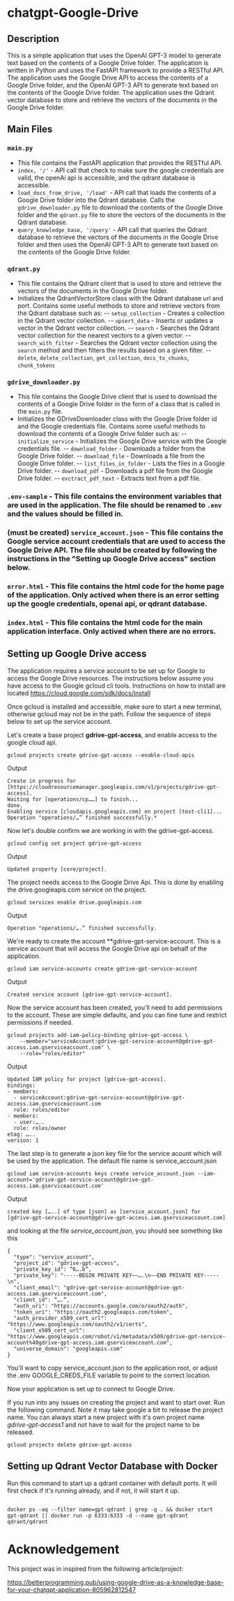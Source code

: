 # chatgpt-Google-Drive

## Description
This is a simple application that uses the OpenAI GPT-3 model to generate text based on the contents of a Google Drive folder. The application is written in Python and uses the FastAPI framework to provide a RESTful API. The application uses the Google Drive API to access the contents of a Google Drive folder, and the OpenAI GPT-3 API to generate text based on the contents of the Google Drive folder. The application uses the Qdrant vector database to store and retrieve the vectors of the documents in the Google Drive folder.

## Main Files
### `main.py` 
- This file contains the FastAPI application that provides the RESTful API.
- `index, '/'` - API call that check to make sure the google credentials are valid, the openAi api is accessible, and the qdrant database is accessible.
- `load_docs_from_drive, '/load'` - API call that loads the contents of a Google Drive folder into the Qdrant database. Calls the `gdrive_downloader.py` file to download the contents of the Google Drive folder and the `qdrant.py` file to store the vectors of the documents in the Qdrant database.
- `query_knowledge_base, '/query'` - API call that queries the Qdrant database to retrieve the vectors of the documents in the Google Drive folder and then uses the OpenAI GPT-3 API to generate text based on the contents of the Google Drive folder.
### `qdrant.py`
- This file contains the Qdrant client that is used to store and retrieve the vectors of the documents in the Google Drive folder.
- Initializes the QdrantVectorStore class with the Qdrant database url and port. Contains some useful methods to store and retrieve vectors from the Qdrant database such as: 
-- `setup_collection` - Creates a collection in the Qdrant vector collection. 
-- `upsert_data` - Inserts or updates a vector in the Qdrant vector collection.
-- `search` - Searches the Qdrant vector collection for the nearest vectors to a given vector.
-- `search_with_filter` - Searches the Qdrant vector collection using the `search` method and then filters the results based on a given filter.
-- `delete`, `delete_collection`, `get_collection`, `docs_to_chunks`, `chunk_tokens`

### `gdrive_downloader.py` 
- This file contains the Google Drive client that is used to download the contents of a Google Drive folder in the form of a class that is called in the `main.py` file.
- Initializes the GDriveDownloader class with the Google Drive folder id and the Google credentials file. Contains some useful methods to download the contents of a Google Drive folder such as:
-- `initialize_service` - Initializes the Google Drive service with the Google credentials file.
-- `download_folder` - Downloads a folder from the Google Drive folder.
-- `download_file` - Downloads a file from the Google Drive folder.
-- `list_files_in_folder` - Lists the files in a Google Drive folder.
-- `download_pdf` - Downloads a pdf file from the Google Drive folder.
-- `exctract_pdf_text` - Extracts text from a pdf file.

### `.env-sample` - This file contains the environment variables that are used in the application. The file should be renamed to `.env` and the values should be filled in.

### (must be created) `service_account.json` - This file contains the Google service account credentials that are used to access the Google Drive API. The file should be created by following the instructions in the "Setting up Google Drive access" section below. 

### `error.html` - This file contains the html code for the home page of the application. Only actived when there is an error setting up the google credentials, openai api, or qdrant database.

### `index.html` - This file contains the html code for the main application interface. Only actived when there are no errors. 

## Setting up Google Drive access
The application requires a service account to be set up for Google to access the Google Drive resources. The instructions below assume you have access to the Google gcloud cli tools. Instructions on how to install are located https://cloud.google.com/sdk/docs/install

Once gcloud is installed and accessible, make sure to start a new terminal, otherwise gcloud may not be in the path. Follow the sequence of steps below to set up the service account.



Let's create a base project **gdrive-gpt-access**, and enable access to the google cloud api. 

```console
gcloud projects create gdrive-gpt-access --enable-cloud-apis
```
Output

```console
Create in progress for [https://cloudresourcemanager.googleapis.com/v1/projects/gdrive-gpt-access].
Waiting for [operations/cp……] to finish...
done.                                                                                                            
Enabling service [cloudapis.googleapis.com] on project [test-cli1]...
Operation "operations/…” finished successfully.*
```


Now let's double confirm we are working in with the gdrive-gpt-access.

```console
gcloud config set project gdrive-gpt-access
```
Output
```console
Updated property [core/project].
```

The project needs access to the Google Drive Api. This is done by enabling the drive.googleapis.com service on the project.

```console
gcloud services enable drive.googleapis.com
```
Output

```console
Operation "operations/….” finished successfully.
```

We're ready to create the account **gdrive-gpt-service-account. This is a service account that will access the Google Drive api on behalf of the application.

```console
gcloud iam service-accounts create gdrive-gpt-service-account 
```
Output

```console
Created service account [gdrive-gpt-service-account].
```

Now the service account has been created, you'll need to add permissions to the account. These are simple defaults, and you can fine tune and restrict permissions if needed.

```console
gcloud projects add-iam-policy-binding gdrive-gpt-access \
    --member="serviceAccount:gdrive-gpt-service-account@gdrive-gpt-access.iam.gserviceaccount.com" \
    --role="roles/editor"
``` 

Output

```console
Updated IAM policy for project [gdrive-gpt-access].
bindings:
- members:
  - serviceAccount:gdrive-gpt-service-account@gdrive-gpt-access.iam.gserviceaccount.com
  role: roles/editor
- members:
  - user:…..
  role: roles/owner
etag: …..
version: 1
```

The last step is to generate a json key file for the service acount which will be used by the application. The default file name is service_account.json

```console
gcloud iam service-accounts keys create service_account.json --iam-account='gdrive-gpt-service-account@gdrive-gpt-access.iam.gserviceaccount.com'
```

Output

```console
created key […..] of type [json] as [service_account.json] for [gdrive-gpt-service-account@gdrive-gpt-access.iam.gserviceaccount.com]
```


and looking at the file *service_account.json*,  you should see something like this

```cat service_account.json 
{
  "type": "service_account",
  "project_id": "gdrive-gpt-access",
  "private_key_id": “6….b”,
  "private_key": "-----BEGIN PRIVATE KEY——….\n——END PRIVATE KEY-----\n",
  "client_email": "gdrive-gpt-service-account@gdrive-gpt-access.iam.gserviceaccount.com",
  "client_id": “….”,
  "auth_uri": "https://accounts.google.com/o/oauth2/auth",
  "token_uri": "https://oauth2.googleapis.com/token",
  "auth_provider_x509_cert_url": "https://www.googleapis.com/oauth2/v1/certs",
  "client_x509_cert_url": "https://www.googleapis.com/robot/v1/metadata/x509/gdrive-gpt-service-account%40gdrive-gpt-access.iam.gserviceaccount.com",
  "universe_domain": "googleapis.com"
}
```

You'll want to copy service_account.json to the application root, or adjust the .env GOOGLE_CREDS_FILE variable to point to the correct location.

Now your application is set up to connect to Google Drive.

If you run into any issues on creating the project and want to start over. Run the following command. Note it may take google a bit to release the project name. You can always start a new project with it's own project name *gdrive-gpt-access1* and not have to wait for the project name to be released.

```console
gcloud projects delete gdrive-gpt-access
```

## Setting up Qdrant Vector Database with Docker
Run this command to start up a qdrant container with default ports. It will first check if it's running already, and if not, it will start it up. 

```console

docker ps -aq --filter name=gpt-qdrant | grep -q . && docker start gpt-qdrant || docker run -p 6333:6333 -d --name gpt-qdrant qdrant/qdrant
```
# Acknowledgement

This project was in inspired from the following article/project:

https://betterprogramming.pub/using-google-drive-as-a-knowledge-base-for-your-chatgpt-application-805962812547